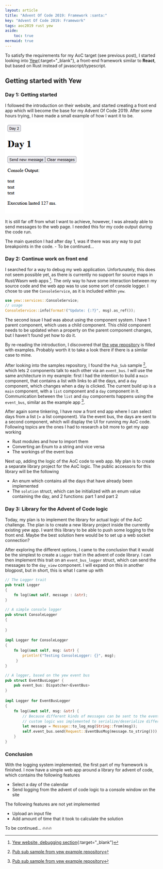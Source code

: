 ```yaml
---
layout: article
title: "Advent Of Code 2019: Framework :santa:"
key: "Advent Of Code 2019: Framework"
tags: aoc2019 rust yew
aside:
    toc: true
mermaid: true
---
```


To satisfy the requirements for my AoC target (see previous post), I started looking into [Yew](https://yew.rs/){:target="_blank"}, a front-end framework similar to **React**, but based on Rust instead of javascript/typescript.

<!--more-->

## Getting started with Yew

### Day 1: Getting started

I followed the introduction on their website, and started creating a front end app which will become the base for my Advent Of Code 2019.
After some hours trying, I have made a small example of how I want it to be.

![My results with yew after some hours trying](/assets/images/yew_day_1.png)

It is still far off from what I want to achieve, however, I was already able to send messages to the web page. I needed this for my code output during the code run.

The main question I had after day 1, was if there was any way to put breakpoints in the code. - To be continued...

### Day 2: Continue work on front end

I searched for a way to debug my web application. Unfortunately, this does not seem possible yet, as there is currently no support for source maps in Rust/Wasm web apps [^1]. The only way to have some interaction between my source code and the web app was to use some sort of console logger. I chose to use the `ConsoleService`, as it is included within `yew`.

```rust
use yew::services::ConsoleService;
// usage
ConsoleService::info(format!("Update: {:?}", msg).as_ref());
```

The second issue I had was about using the component system. I have 1 parent component, which uses a child component. This child component needs to be updated when a property on the parent component changes, but I haven't found yet how to do it.

By re-reading the introduction, I discovered that [the yew repository](https://github.com/yewstack/yew/tree/master/examples) is filled with examples. Probably worth it to take a look there if there is a similar case to mine.

After looking into the samples repository, I found the `Pub_Sub` sample [^2], which lets 2 components talk to each other via an `event_bus`.
I will use the same architecture in my example: first I had the intention to build a `main` component, that contains a list with links to all the days, and a `day` component, which changes when a day is clicked. The current build up is a `main` component, with a `list` component and a `day` component in it. Communication between the `list` and `day` components happens using the `event_bus`, similar as the example app [^2].

After again some tinkering, I have now a front end app where I can select days from a list (= a list component). Via the event bus, the days are sent to a second component, which will display the UI for running my AoC code. Following topics are the ones I had to research a bit more to get my app working

- Rust modules and how to import them
- Converting an Enum to a string and vice versa
- The workings of the event bus

Next up, adding the logic of the AoC code to web app. My plan is to create a separate library project for the AoC logic. The public accessors for this library will be the following

- An enum which contains all the days that have already been implemented
- The `solution` struct, which can be initialized with an enum value containing the day, and 2 functions: part 1 and part 2

### Day 3: Library for the Advent of Code logic

Today, my plan is to implement the library for actual logic of the AoC challenge. The plan is to create a new library project inside the currently existing yew app. I want this library to be able to push some logging to the front end. Maybe the best solution here would be to set up a web socket connection?

After exploring the different options, I came to the conclusion that it would be the simplest to create a `Logger` trait in the advent of code library. I can then implement this trait on an `event_bus_logger` struct, which can send the messages to the `day_view` component. I will expand on this in another blogpost, but in short, this is what I came up with

```rust
// The Logger trait
pub trait Logger
{
    fn log(&mut self, message : &str);
}
```

```rust
// A simple console logger
pub struct ConsoleLogger
{

}

impl Logger for ConsoleLogger
{
    fn log(&mut self, msg: &str) {
        println!("Testing ConsoleLogger: {}", msg);
     }
}
```

```rust
// A logger, based on the yew event bus
pub struct EventBusLogger {
    pub event_bus: Dispatcher<EventBus>
}

impl Logger for EventBusLogger
{
    fn log(&mut self, msg: &str) {
        // Because different kinds of messages can be sent to the event bus, 
        // custom logic was implemented to serialize/deserialize different kinds of messages
        let message = Message::to_log_msg(String::from(msg));
        self.event_bus.send(Request::EventBusMsg(message.to_string()));
    }
}
```

### Conclusion

With the logging system implemented, the first part of my framework is finished. I now have a simple web app around a library for advent of code, which contains the following features

- Select a day of the calendar
- Send logging from the advent of code logic to a console window on the site

The following features are not yet implemented

- Upload an input file
- Add amount of time that it took to calculate the solution

To be continued... :fire::fire::fire:

[^1]: [Yew website, debugging section](https://yew.rs/more/debugging){:target="_blank"}
[^2]: [Pub sub sample from yew example repository](https://github.com/yewstack/yew/tree/master/examples/pub_sub)
